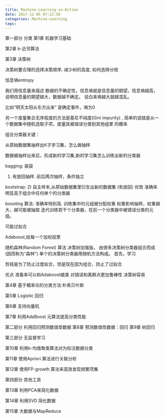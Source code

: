 ```yaml
---
title: Machine-Learning-in-Action
date: 2017-12-05 07:12:56
categories: Machine-Learning
tags:
---
```

第一部分 分类
第1章 机器学习基础

第2章 k-近邻算法

第3章 决策树


决策树要合理的选择决策顺序, 减少树的高度, 如何选择分枝



信息墒entropy

我们用信息量来描述 数据的不确定性，信息墒就是信息量的期望。信息墒越高，说明信息量的期望越大，数据越不确定。
说白来墒越大就越混乱。

比如“明天太阳从东方出来” 是确定事件，墒为0

另一个度量集合无序程度的方法是基尼不纯度(Gini impurity) , 简单的说就是从一个数据集中随机选取子项，度量其被错误分类到其他组里 的概率

组合分类器关键：

从原始数据集抽样出K子学习集，怎么做抽样

数据被抽样出来后，形成新的学习集,新的学习集怎么训练出新的分类器

bagging: 装袋

1) 有放回抽样. 前后两次抽样，条件独立

bootstrap: 
2) 自主样本,从原始数据集里衍生出新的数据集 (有放回)
优势
准确率明显高于组合中任何单个的分类器

boosting 算法:
准确率特别高.
训练集中的元组被分配权重
权重影响抽样，权重越大，越可能被抽取
迭代训练若干个分类器，在前一个分类器中被错误分类的元组。

可能过拟合

Adaboost,给每一个加权投票

随机森林(Random Forest) 算法
决策树加强版，
由很多决策树分类器组合而成(因而称为“森林”)
单个的决策树分类器用随机方法构成。 首先，学习

剪枝是为了防止过度拟合，但是现在因为组合，防止了过拟合

优点
准备率可以和Adaboost媲美
对错误和离群点更加鲁棒性
决策树容易

第4章 基于概率论的分类方法:朴素贝叶斯

第5章 Logistic 回归

第6章 支持向量机

第7章 利用AdaBoost 元算法提高分类性能

第二部分 利用回归预测数值型数据
第8章 预测数值性数据：回归
第9章 树回归

第三部分 无监督学习

第10章 利用k-均值聚类算法对为标注数据分类

第11章 使用Apriori 算法进行关联分析

第12章 使用FP-growth 算法来高效发现频繁项集

第四部分 其他工具

第13章 利用PCA来简化数据

第14章 利用SVD 简化数据

第15章 大数据与MapReduce



